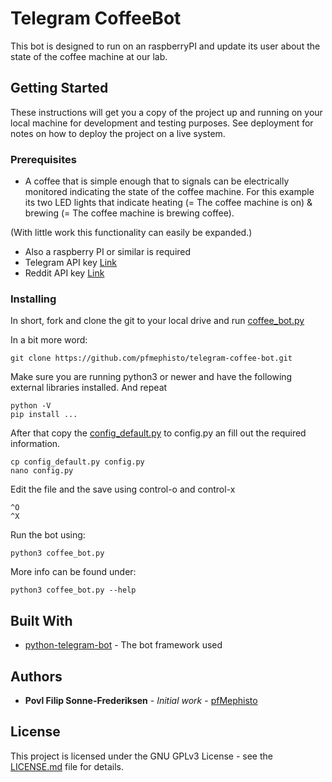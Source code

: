 # Telegram CoffeeBot

This bot is designed to run on an raspberryPI and update its user about the state of the coffee machine at our lab.

## Getting Started

These instructions will get you a copy of the project up and running on your local machine for development and testing purposes. See deployment for notes on how to deploy the project on a live system.

### Prerequisites

 * A coffee that is simple enough that to signals can be electrically monitored indicating the state of the coffee machine.
For this example its two LED lights that indicate heating (= The coffee machine is on) & brewing (= The coffee machine is brewing coffee).

  (With little work this functionality can easily be expanded.)

* Also a raspberry PI or similar is required
* Telegram API key [Link](telegram.com)
* Reddit API key [Link](reddit.com)

### Installing

In short, fork and clone the git to your local drive and run [coffee_bot.py](coffee_bot.py)

In  a bit more word:

```
git clone https://github.com/pfmephisto/telegram-coffee-bot.git

```
Make sure you are running python3 or newer and have the following external libraries installed.
And repeat

```
python -V
pip install ...
```
After that copy the [config_default.py](config_default.py) to config.py an fill out the required information.


```
cp config_default.py config.py
nano config.py

```
Edit the file and the save using control-o and control-x
```
^O
^X
```
Run the bot using:
```
python3 coffee_bot.py
```
More info can be found under:
```
python3 coffee_bot.py --help
```

## Built With

* [python-telegram-bot](https://github.com/python-telegram-bot/python-telegram-bot) - The bot framework used

## Authors

* **Povl Filip Sonne-Frederiksen** - *Initial work* - [pfMephisto](https://github.com/pfmephisto)

## License

This project is licensed under the GNU GPLv3 License - see the [LICENSE.md](LICENSE.md) file for details.
